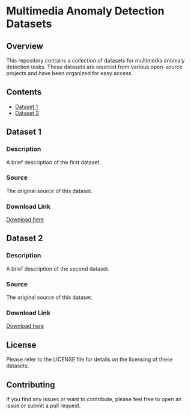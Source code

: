 # Multimedia Anomaly Detection Datasets

## Overview
This repository contains a collection of datasets for multimedia anomaly detection tasks. These datasets are sourced from various open-source projects and have been organized for easy access.

## Contents
- [Dataset 1](#dataset-1)
- [Dataset 2](#dataset-2)

## Dataset 1
### Description
A brief description of the first dataset.

### Source
The original source of this dataset.

### Download Link
[Download here](https://example.com/dataset1)

## Dataset 2
### Description
A brief description of the second dataset.

### Source
The original source of this dataset.

### Download Link
[Download here](https://example.com/dataset2)

## License
Please refer to the LICENSE file for details on the licensing of these datasets.

## Contributing
If you find any issues or want to contribute, please feel free to open an issue or submit a pull request.
